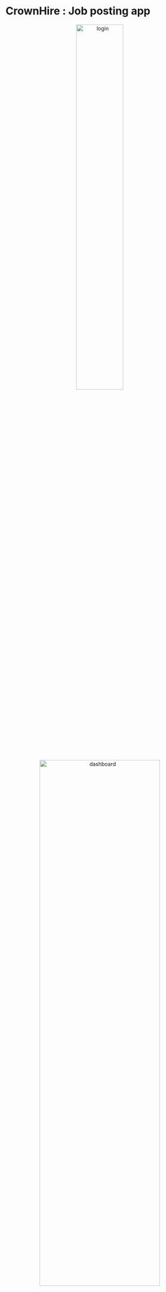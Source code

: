 # CrownHire : Job posting app

<p align="center">
    <img title="login" src="https://i.ibb.co/fDVYqwh/login.png" width='50%' height='50%'/>
</p>

<p align="center">
    <img title="dashboard" src="https://i.ibb.co/ZBhVH9P/dashboard.png" width='80%' height='60%'/>
</p>
<p align="center">
    <img title="form" src="https://i.ibb.co/MCkTHT0/addjobform.png" width='50%' height='50%' />
</p>
<p align="center">
    <img title="detail" src="https://i.ibb.co/LrvjTGZ/detail.png" />
</p>
<p align="center">
    <img title="companylist" src="https://i.ibb.co/2NDySfR/companylist.png" width='60%' height='60%'/>
</p>

## Table Of Contents

- [Intro](#Intro)
- [Requirments](#Requirments)
- [Related Projects](#Related-Projects)
- [Dependencies](#Dependencies)
  - [Clone Repo](#Clone-Repo)
  - [Install Depedencies](#Install-Depedencies)
  - [Setup Environment](#Setup-Environment)
  - [Run server development](#Run-server-development)
  - [Build For Production](#Build-For-Production)
- [Dependencies](#Dependencies)
- [License and Support](#License-and-support)

---

### Intro

This is a simple job posting web application made with react.js

[Demo]()

---

### Features

- [x] Manage Job (CRUD)
- [x] List and Detail Job
- [x] Search Job what you want based on location or keyword
- [x] Manage Company (CRUD)
- [x] Single-Page Application
- [x] Authentication with JWT

---

### Requirments

- [Nodejs](https://nodejs.org/en/) v10 LTS version
- [Npm](https://www.npmjs.com/get-npm) package / [Yarn](https://yarnpkg.com/lang/en/docs/install/#mac-stable) package

---

### Related Projects

This project is related to several platforms, you can check it below

- Backend with Node.js [https://github.com/mahendrabp/expressjs-crud-boilerplate](https://github.com/mahendrabp/expressjs-crud-boilerplate)
- Mobile App (Android) [https://github.com/mahendrabp/CrownHire-JobpostingApp](https://github.com/mahendrabp/CrownHire-JobpostingApp)

---

### Installation

##### 1. Clone Repo

clone the repository

```sh
$ git clone https://github.com/mahendrabp/jobposting-app-react
$ cd jobposting-app-react
```

##### Install Depedencies

Install requirement depedencies

```sh
$ npm install
```

##### Setup Environment

Before start server development or build for production, you should create new .env file. you can found the backend server here.. [https://github.com/mahendrabp/expressjs-crud-boilerplate](https://github.com/mahendrabp/expressjs-crud-boilerplate)

<!--
```sh
BASE_URL_API=<Backend-api-url>
``` -->

##### Run server development

if you want start on development mode.

```sh
$ npm start
```

<!-- ##### Build For Production

build for production ready, and host ready

```sh
$ npm run build
``` -->

---

### Dependencies

List of depedencies using in this project

| Plugin                                                                             | Description                                                                                        |
| ---------------------------------------------------------------------------------- | -------------------------------------------------------------------------------------------------- |
| [ReactJS](https://reactjs.org)                                                     | JavaScript library for building user interfaces                                                    |
| [Axios](https://github.com/axios/axios)                                            | HTTP client for request API                                                                        |
| [Bootstrap](https://getbootstrap.com)                                              | CSS Framework                                                                                      |
| [Reactstrap](https://reactstrap.github.io)                                         | CSS Framework                                                                                      |
| [Moment](https://momentjs.com)                                                     | Manipulate time                                                                                    |
| [Redux](https://redux.js.org)                                                      | Global State Management                                                                            |
| [Redux Promise Middleware](https://www.npmjs.com/package/redux-promise-middleware) | Promise handler for react redux                                                                    |
| [Local-storage]()                                                                  | web storage that allows Javascript websites and apps to store and access data right in the browser |

## License and Support

For Bug report, please contact me
[mahendrabp](https://github.com/mahendrabp 'mahendrabp')

Copyright © 2019 by Mahendra Bimantara Putra
